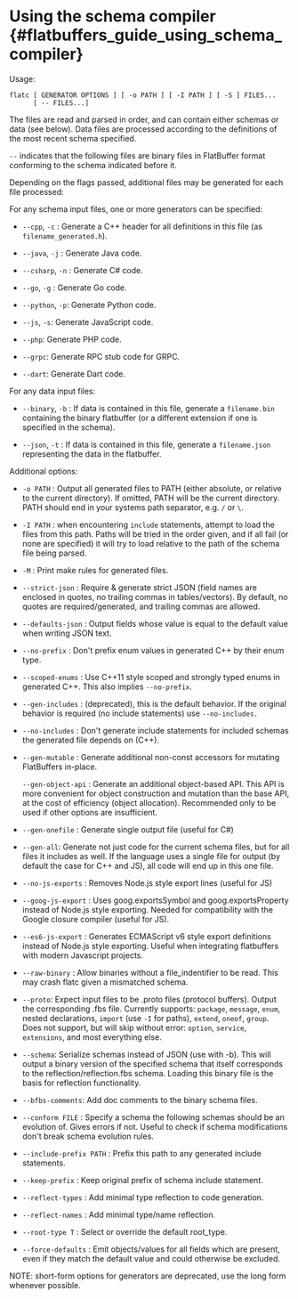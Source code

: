 Using the schema compiler    {#flatbuffers_guide_using_schema_compiler}
=========================

Usage:

    flatc [ GENERATOR OPTIONS ] [ -o PATH ] [ -I PATH ] [ -S ] FILES...
          [ -- FILES...]

The files are read and parsed in order, and can contain either schemas
or data (see below). Data files are processed according to the definitions of
the most recent schema specified.

`--` indicates that the following files are binary files in
FlatBuffer format conforming to the schema indicated before it.

Depending on the flags passed, additional files may
be generated for each file processed:

For any schema input files, one or more generators can be specified:

-   `--cpp`, `-c` : Generate a C++ header for all definitions in this file (as
    `filename_generated.h`).

-   `--java`, `-j` : Generate Java code.

-   `--csharp`, `-n` : Generate C# code.

-   `--go`, `-g` : Generate Go code.

-   `--python`, `-p`: Generate Python code.

-   `--js`, `-s`: Generate JavaScript code.

-   `--php`: Generate PHP code.

-   `--grpc`: Generate RPC stub code for GRPC.

-   `--dart`: Generate Dart code.

For any data input files:

-   `--binary`, `-b` : If data is contained in this file, generate a
    `filename.bin` containing the binary flatbuffer (or a different extension
    if one is specified in the schema).

-   `--json`, `-t` : If data is contained in this file, generate a
    `filename.json` representing the data in the flatbuffer.

Additional options:

-   `-o PATH` : Output all generated files to PATH (either absolute, or
    relative to the current directory). If omitted, PATH will be the
    current directory. PATH should end in your systems path separator,
    e.g. `/` or `\`.

-   `-I PATH` : when encountering `include` statements, attempt to load the
    files from this path. Paths will be tried in the order given, and if all
    fail (or none are specified) it will try to load relative to the path of
    the schema file being parsed.

-   `-M` : Print make rules for generated files.

-   `--strict-json` : Require & generate strict JSON (field names are enclosed
    in quotes, no trailing commas in tables/vectors). By default, no quotes are
    required/generated, and trailing commas are allowed.

-   `--defaults-json` : Output fields whose value is equal to the default value
    when writing JSON text.

-   `--no-prefix` : Don't prefix enum values in generated C++ by their enum
    type.

-   `--scoped-enums` : Use C++11 style scoped and strongly typed enums in
    generated C++. This also implies `--no-prefix`.

-   `--gen-includes` : (deprecated), this is the default behavior.
                       If the original behavior is required (no include
	                   statements) use `--no-includes.`

-   `--no-includes` : Don't generate include statements for included schemas the
    generated file depends on (C++).

-   `--gen-mutable` : Generate additional non-const accessors for mutating
    FlatBuffers in-place.

    `--gen-object-api` : Generate an additional object-based API. This API is
    more convenient for object construction and mutation than the base API,
    at the cost of efficiency (object allocation). Recommended only to be used
    if other options are insufficient.

-   `--gen-onefile` :  Generate single output file (useful for C#)

-   `--gen-all`: Generate not just code for the current schema files, but
    for all files it includes as well. If the language uses a single file for
    output (by default the case for C++ and JS), all code will end up in
    this one file.

-   `--no-js-exports` :  Removes Node.js style export lines (useful for JS)

-   `--goog-js-export` :  Uses goog.exportsSymbol and goog.exportsProperty
    instead of Node.js style exporting.  Needed for compatibility with the
    Google closure compiler (useful for JS).

-   `--es6-js-export` : Generates ECMAScript v6 style export definitions
    instead of Node.js style exporting. Useful when integrating flatbuffers
    with modern Javascript projects.

-   `--raw-binary` : Allow binaries without a file_indentifier to be read.
    This may crash flatc given a mismatched schema.

-   `--proto`: Expect input files to be .proto files (protocol buffers).
    Output the corresponding .fbs file.
    Currently supports: `package`, `message`, `enum`, nested declarations,
    `import` (use `-I` for paths), `extend`, `oneof`, `group`.
    Does not support, but will skip without error: `option`, `service`,
    `extensions`, and most everything else.

-   `--schema`: Serialize schemas instead of JSON (use with -b). This will
    output a binary version of the specified schema that itself corresponds
    to the reflection/reflection.fbs schema. Loading this binary file is the
    basis for reflection functionality.

-   `--bfbs-comments`: Add doc comments to the binary schema files.

-   `--conform FILE` : Specify a schema the following schemas should be
    an evolution of. Gives errors if not. Useful to check if schema
    modifications don't break schema evolution rules.

-   `--include-prefix PATH` : Prefix this path to any generated include
    statements.

-   `--keep-prefix` : Keep original prefix of schema include statement.

-   `--reflect-types` : Add minimal type reflection to code generation.
-   `--reflect-names` : Add minimal type/name reflection.

-   `--root-type T` : Select or override the default root_type.

-   `--force-defaults` : Emit objects/values for all fields which are present,
    even if they match the default value and could otherwise be excluded.

NOTE: short-form options for generators are deprecated, use the long form
whenever possible.
